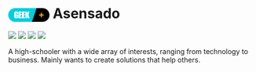 # <img src="https://raw.githubusercontent.com/Asensado/Asensado/2fb0cd5b22c34ca0cc7336d6b509b5c33f4dfbf0/rank.png" alt="Rank" style="height: 1em; vertical-align: middle; horizontal-align: middle;"> Asensado

![](https://img.shields.io/badge/Business-051650) ![](https://img.shields.io/badge/Investing-00ff00) ![](https://img.shields.io/badge/Software_Technology-a15183) ![](https://img.shields.io/badge/Hardware_Technology-Ffa500)

A high-schooler with a wide array of interests, ranging from technology to business. Mainly wants to create solutions that help others.
